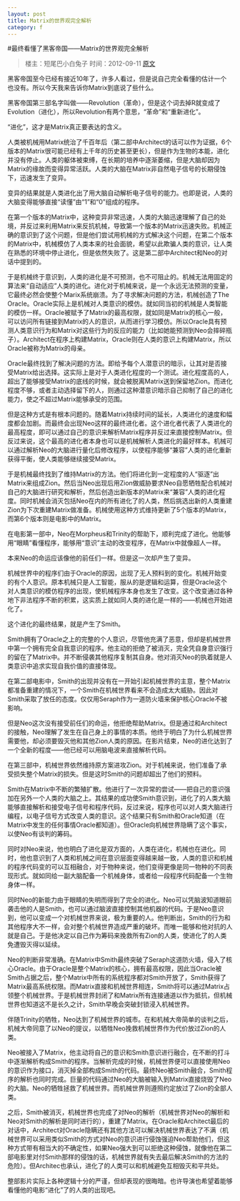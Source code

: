 ```yaml
---
layout: post
title: Matrix的世界观完全解析
category: f
---
```


#最终看懂了黑客帝国——Matrix的世界观完全解析

>楼主：短尾巴小白兔子 时间：2012-09-11 [原文](http://bbs.tianya.cn/post-filmtv-366093-1.shtml)

黑客帝国至今已经有接近10年了，许多人看过，但是说自己完全看懂的估计一个也没有。所以今天我来告诉你Matrix到底说了些什么。

黑客帝国第三部名字叫做——Revolution（革命），但是这个词去掉R就变成了Evolution（进化），所以Revolution有两个意思，“革命”和“重新进化”。

“进化”，这才是Matrix真正要表达的含义。

人类被机械用Matrix统治了千百年后（第二部中Architect的话可以作为证据，6个版本的Matrix很可能已经有上千年的历史甚至更长），但是作为生物的本能，进化并没有停止。人类的躯体被束缚，在长期的培养中逐渐萎缩，但是大脑却因为Matrix的缘故而变得异常活跃。人类的大脑在Matrix非自然电子信号的长期侵蚀下，迅速发生了变异。

变异的结果就是人类进化出了用大脑自动解析电子信号的能力。也即是说，人类的大脑变得能够直接“读懂”由“1”和“0”组成的程序。

在第一个版本的Matrix中，这种变异非常迅速，人类的大脑迅速理解了自己的处境，并反过来利用Matrix来反抗机械，导致第一个版本的Matrix迅速失败。机械正确的意识到了这个问题，但是他们尝试用机械的方式解决这个问题，在第二个版本的Matrix中，机械模仿了人类本来的社会面貌，希望以此欺骗人类的意识，让人类在熟悉的环境中停止进化，但是依然失败了。这是第二部中Architect和Neo的对话中提到的。

于是机械终于意识到，人类的进化是不可预测，也不可阻止的。机械无法用固定的算法来“自动适应”人类的进化。进化对于机械来说，是一个永远无法预测的变量，它最终必然会使整个Marix系统崩溃。为了寻求解决问题的方法，机械创造了The Oracle。Oracle实际上是机械对人类意识的模仿。就如同当初的机械是人类智能的模仿一样。Oracle被赋予了Matrix的最高权限，就如同是Matrix的核心一般，可以访问所有链接到Matrix的人的意识，从而进行学习模仿。所以Oracle具有预测人类意识行为和Matrix对这些行为的反应的能力（比如她能预测到Neo会摔碎瓶子）。Architect在程序上构建Matrix，Oracle则在人类的意识上构建Matrix，所以Oracle被称为Matrix的母亲。

Oracle最终找到了解决问题的方法。即给予每个人潜意识的暗示，让其对是否接受Matrix给出选择。这实际上是对于人类进化程度的一个测试。进化程度高的人，超出了能够接受Matrix的底线的时候，就会被脱离Matrix送到保留地Zion。而进化程度不够，或者主动选择留下的人，则通过这种潜意识暗示自己抑制了自己的进化能力，使之不超过Matrix能够承受的范围。

但是这种方式是有根本问题的。随着Matrix持续时间的延长，人类进化的速度和幅度都会加剧。而最终会出现Neo这样的最终进化者。这个进化者代表了人类进化的最高程度，即可以通过自己的意识来解析Matrix程序并反过来直接控制Matrix。但反过来说，这个最高的进化者本身也可以是机械解析人类进化的最好样本。机械可以通过解析Neo的大脑进行量化后修改程序，以使程序能够“兼容”人类的进化重新获得平衡，使人类能够继续接受Matrix。

于是机械最终找到了维持Matrix的方法。他们将进化到一定程度的人“驱逐”出Matrix来组成Zion。然后当Neo出现后用Zion做威胁要求Neo自愿牺牲配合机械对自己的大脑进行研究和解析，然后创造出新版本的Matrix来“兼容”人类的进化程度。同时机械会消灭包括Neo在内的所有进化了的人类，然后挑选出新的人类重建Zion为下次重建Matrix做准备。机械使用这种方式维持更新了5个版本的Matrix，而第6个版本则是电影中的Matrix。

在电影第一部中，Neo在Morpheus和Trinity的帮助下，顺利完成了进化。他能够用“眼睛”看懂程序，能够用“意识”主动的改变程序，在Matrix中就像超人一样。

本来Neo的命运应该像他的前任们一样。但是这一次却产生了变异。

机械世界中的程序们由于Oracle的原因，出现了无人预料到的变化。机械开始变的有个人意识。原本机械只是人工智能，服从的是逻辑和运算，但是Oracle这个对人类意识的模仿程序的出现，使机械程序本身也发生了改变。这个改变通过各种地下非法程序不断的积累，这实质上就如同人类的进化是一样的——机械也开始进化了。

这个进化的最终结果，就是产生了Smith。

Smith拥有了Oracle之上的完整的个人意识，尽管他充满了恶意，但却是机械世界中第一个拥有完全自我意识的程序。他主动的拒绝了被消灭，完全凭自身意识强行的留在了Matrix中。并不断侵袭其他程序复制其自身。他对消灭Neo的执着就是人类意识中追求实现自我价值的直接体现。

在第二部电影中，Smith的出现并没有在一开始引起机械世界的主意，整个Matrix都准备重建的情况下，一个Smith在机械世界看来不会造成太大威胁。因此对Smith采取了放任的态度。仅仅用Seraph作为一道防火墙来保护核心Oracle不被影响。

但是Neo这次没有接受前任们的命运，他拒绝帮助Matrix。但是通过和Architect的接触，Neo理解了发生在自己身上的事情的本质。他终于明白了为什么机械世界需要他，却必须要毁灭他和其他Zion人类的原因。在影片结束，Neo的进化达到了一个全新的程度——他已经可以用脑电波来直接解析代码。

在第三部中，机械世界依然维持原方案进攻Zion。对于机械来说，他们准备了承受损失整个Matrix的损失。但是这时Smith的问题却超出了他们的预料。

Smith在Matrix中不断的繁殖扩散。他进行了一次异常的尝试——把自己的意识强加在另外一个人类的大脑之上。其结果的成功使Smith意识到，进化了的人类大脑能够直接解析和接受电子信号和程序代码，反过来说，程序也可以对人类大脑进行编程，以电子信号方式改变人类的意识。这个结果只有Smith和Oracle知道（在Matrix中发生的任何事情Oracle都知道）。但Oracle向机械世界隐瞒了这个事实，以使Neo有谈判的筹码。

同时对Neo来说，他也明白了进化是双方面的，人类在进化，机械也在进化。同时，他也意识到了人类和机械之间在意识层面变得越来越一致，人类的意识和机械的程序代码变的可以互相融合，对于物种来说，他们变得更像是同一物种的不同表现形式。就如同给一副大脑配备一个机械身体，或者给一段程序代码配备一个生物身体一样。

同时Neo的新能力由于眼睛的失明而得到了完全的进化。Neo可以凭脑波知道眼前袭击他的人是Smith，也可以通过脑波直接控制其他机器的代码。于是Neo意识到，他可以变成一个对机械世界来说，极为重要的人。他判断出，Smith的行为和其他程序大不一样，会对整个机械世界造成严重的破坏。而唯一能够和他对抗的人就是自己。于是他决定以自己作为筹码来挽救所有Zion的人类，使进化了的人类免遭毁灭得以延续。

Neo的判断非常准确。在Matrix中Smith最终突破了Seraph这道防火墙，侵入了核心Oracle。由于Oracle是整个Matrix的核心，拥有最高权限，因此当Oracle被Smith占据之后，整个Matrix中所有的系统程序都对Smith开放了，Smith获得了Matrix最高系统权限。而Matrix直接和机械世界相连，Smith将可以通过Matrix占领整个机械世界。于是机械世界封闭了和Matrix所有连接通道以作为抵抗，但机械世界也知道这不是长久之计，Smith早晚会突破封锁浸入机械世界。

伴随Trinity的牺牲，Neo达到了机械世界的城市。在和机械大帝简单的谈判之后，机械大帝同意了以Neo的提议，以牺牲Neo挽救机械世界作为代价放过Zion的人类。

Neo被接入了Matrix，他主动将自己的意识和Smith意识进行融合，在不断的打斗中逐渐解析构成Smith的程序。当解析完成的时候，机械世界便可以直接使用Neo的意识作为接口，消灭掉全部构成Smith的代码。最终Neo被Smith融合，Smith程序的解析也同时完成。巨量的代码通过Neo的大脑被输入到Matrix直接烧毁了Neo的大脑。Neo的牺牲拯救了机械世界。而机械世界则遵照约定放过了Zion的全部人类。

之后，Smith被消灭，机械世界也完成了对Neo的解析（机械世界对Neo的解析和Neo对Smith的解析是同时进行的），重建了Matrix。在Oracle和Architect最后的对话中，Architect对Oracle隐瞒还有其他方法可以解决机械世界表达了不满（机械世界可以采用类似Smith的方式对Neo的意识进行侵蚀强迫Neo帮助他们，但这种方式带有相当大的不确定性，如果Neo强大到可以拒绝这种侵蚀，就像他在第二部电影里对付Smith那样的侵蚀的话，机械世界就有失去最后解决Smith的方法的危险）。但Architec也承认，进化了的人类可以和机械避免互相毁灭和平共处。

整部影片实际上各种逻辑十分的严谨，但却表现的很晦暗。也许导演也希望着能够看懂他的电影“进化”了的人类的出现吧。
